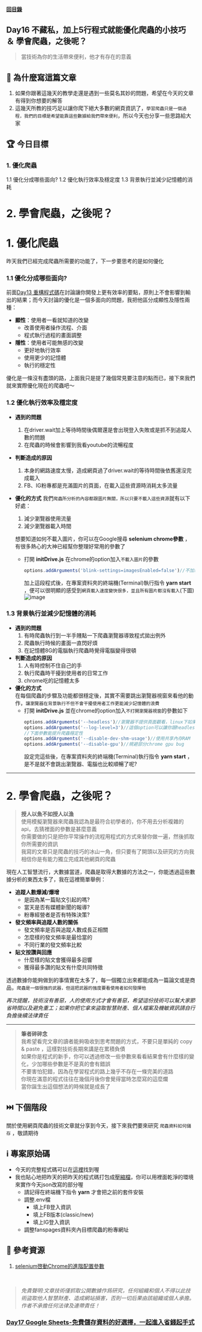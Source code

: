 #### [回目錄](../README.md)
## Day16 不藏私，加上5行程式就能優化爬蟲的小技巧 ＆ 學會爬蟲，之後呢？

>當技術為你的生活帶來便利，他才有存在的意義

🤔 為什麼寫這篇文章
----
1. 如果你跟著這幾天的教學走還是遇到一些莫名其妙的問題，希望在今天的文章有得到你想要的解答
2. 這幾天所教的技巧足以讓你爬下絕大多數的網頁資訊了，`學習爬蟲只是一個過程，我們的目標是希望能靠這些數據給我們帶來便利`，所以今天也分享一些思路給大家

🏆 今日目標
----
### 1. 優化爬蟲
1.1 優化分成哪些面向?
1.2 優化執行效率及穩定度
1.3 背景執行並減少記憶體的消耗

# 2. 學會爬蟲，之後呢？

# 1. 優化爬蟲
昨天我們已經完成爬蟲所需要的功能了，下一步要思考的是如何優化
### 1.1 優化分成哪些面向?
前面[Day13 重構程式碼](../day13/README.md)在討論讓你開發上更有效率的要點，原則上不會影響到輸出的結果；而今天討論的優化是一個多面向的問題，我把他區分成顯性及隱性兩種：
* **顯性**：使用者一看就知道的改變
    * 改善使用者操作流程、介面
    * 程式執行過程的畫面調整
* **隱性**：使用者可能無感的改變
    * 更好地執行效率
    * 使用更少的記憶體  
    * 執行的穩定性

優化是一條沒有盡頭的路，上面我只是提了幾個常見要注意的點而已，接下來我們就來實際優化現在的爬蟲吧～  

### 1.2  優化執行效率及穩定度
* **遇到的問題**
    1. 在driver.wait加上等待時間後偶爾還是會出現登入失敗或是抓不到追蹤人數的問題
    2. 在爬蟲的時候會影響到我看youtube的流暢程度
* **判斷造成的原因**
    1. 本身的網路速度太慢，造成網頁過了driver.wait的等待時間後依舊還沒完成載入 
    2. FB、IG粉專都是充滿圖片的頁面，在載入這些資源時消耗太多流量
* **優化的方式**
    我們`爬蟲所分析的內容都跟圖片無關，所以只要不載入這些資源`就有以下好處：
    1. 減少瀏覽器使用流量
    2. 減少瀏覽器載入時間  

    想要知道如何不載入圖片，你可以在Google搜尋 **selenium chrome參數** ，有很多熱心的大神已經幫你整理好常用的參數了  
    * 打開 **initDrive.js** 在chrome的option加入`不載入圖片`的參數
        ```js
        options.addArguments('blink-settings=imagesEnabled=false')//不加載圖片提高效率
        ```
        加上這段程式後，在專案資料夾的終端機(Terminal)執行指令 **yarn start** ，便可以很明顯的感受到`網頁載入速度變快很多，並且所有圖片都沒有載入`(下圖)  
        ![image](./article_img/no_img.png)  

### 1.3 背景執行並減少記憶體的消耗
* **遇到的問題**
    1. 有時爬蟲執行到一半手賤點一下爬蟲瀏覽器導致程式拋出例外
    2. 爬蟲執行時候的畫面一直閃好煩
    3. 在記憶體8G的電腦執行爬蟲時覺得電腦變得很頓
* **判斷造成的原因**
    1. 人有時控制不住自己的手
    2. 執行爬蟲時干擾到使用者的日常工作    
    3. chrome吃的記憶體太多
* **優化的方式**  
    在每個爬蟲的步驟及功能都很穩定後，其實不需要跳出瀏覽器視窗來看他的動作，`讓瀏覽器在背景執行不但不會干擾使用者工作更能減少記憶體的浪費`
    * 打開 **initDrive.js** 並在chrome的option加入`不打開瀏覽器視窗`的參數如下
        ```js
        options.addArguments('--headless')//瀏覽器不提供頁面觀看，linux下如果系統是純文字介面不加這條會啓動失敗
        options.addArguments('--log-level=3')//這個option可以讓你跟headless時網頁端的console.log說掰掰
        //下面參數能提升爬蟲穩定性    
        options.addArguments('--disable-dev-shm-usage')//使用共享內存RAM
        options.addArguments('--disable-gpu')//規避部分chrome gpu bug
        ```
        設定完這些後，在專案資料夾的終端機(Terminal)執行指令 **yarn start** ，是不是就不會跳出瀏覽器、電腦也比較順暢了呢?     

----

# 2. 學會爬蟲，之後呢？
>**授人以魚不如授人以漁**  
使用模擬瀏覽器來爬蟲我認為是最符合初學者的，你不用去分析複雜的api，去猜裡面的參數是甚麼意義  
你需要做的只是把你平常操作的流程用程式的方式來替你做一遍，然後抓取你所需要的資訊  
我寫的文章只是爬蟲的技巧的冰山一角，但只要有了開頭以及研究的方向我相信你是有能力獨立完成其他網頁的爬蟲  

現在人工智慧流行，大數據當道，爬蟲是取得大數據的方法之一，你能透過這些數據分析的東西太多了，我在這裡簡單舉例：
* **追蹤人數爆減/爆增**
    * 是因為某一篇貼文引起的嗎?
    * 當天是否有媒體新聞的報導?
    * 粉專經營者是否有特殊決策?
* **發文頻率與追蹤人數的關係**
    * 發文頻率是否與追蹤人數成長正相關
    * 怎麼樣的發文頻率是最恰當的
    * 不同行業的發文頻率比較
* **貼文按讚與回應**
    * 什麼樣的貼文會獲得最多迴響
    * 獲得最多讚的貼文有什麼共同特徵  

透過數據你能夠做到的事情實在太多了，每一個獨立出來都能成為一篇論文或是商品，`爬蟲是一個很強的武器，但這把武器的強度要看使用者如何發揮他`  

*再次提醒，技術沒有善惡，人的使用方式才會有善惡，希望這份技術可以幫大家節省時間以及避免重工；如果你把它拿來盜取智慧財產、個人檔案及機敏資訊請自行負擔後續法律責任*

----

>**筆者碎碎念**  
我希望看完文章的讀者能夠吸收到思考問題的方式，不要只是單純的 copy & paste ，這樣對技術長期來講是在累積負債  
如果你是程式的新手，你可以透過修改一些參數來看看結果會有什麼樣的變化，少加哪些參數是不是真的會有錯誤  
不要害怕犯錯，因為在學習程式的路上幾乎不存在一條完美的道路  
你現在滿意的程式往往在幾個月後你會覺得當時怎麼寫的這麼爛  
當你誕生出這個想法的時候就是成長了  

⏭️ 下個階段
----
關於使用網頁爬蟲的技術文章就分享到今天，接下來我們要來研究 `爬蟲資料如何儲存` ，敬請期待

ℹ️ 專案原始碼
----
* 今天的完整程式碼可以在[這裡](https://github.com/dean9703111/ithelp_30days/tree/master/day16)找到喔
* 我也貼心地把昨天的把昨天的程式碼打包成[壓縮檔](https://github.com/dean9703111/ithelp_30days/raw/master/sampleCode/day15_sample_code.zip)，你可以用裡面乾淨的環境來實作今天json改寫的部分喔
    * 請記得在終端機下指令 **yarn** 才會把之前的套件安裝
    * 調整.env檔
        * 填上FB登入資訊
        * 填上FB版本(classic/new)
        * 填上IG登入資訊
    * 調整fanspages資料夾內目標爬蟲的粉專網址

📖 參考資源
----
1. [selenium啓動Chrome的進階配置參數](https://stackoverflow.max-everyday.com/2019/12/selenium-chrome-options/)
<br>

>*免責聲明:文章技術僅抓取公開數據作爲研究，任何組織和個人不得以此技術盜取他人智慧財產、造成網站損害，否則一切后果由該組織或個人承擔。作者不承擔任何法律及連帶責任！*
### [Day17 Google Sheets-免費儲存資料的好選擇，一起進入省錢起手式](/day17/README.md)